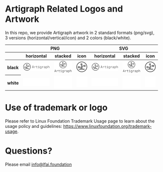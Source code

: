 # Artigraph Related Logos and Artwork 
In this repo, we provide Artigraph artwork in 2 standard formats (png/svg), 3 versions (horizontal/vertical/icon) and 2 colors (black/white). 

<table class="artigraphlogos-table">
	<thead>
		<tr>
			<th></th>
			<th colspan="3">PNG</th>
			<th colspan="3">SVG</th>
		</tr>
		<tr>
			<th></th>
			<th>horizontal</th>
			<th>stacked</th>
			<th>icon</th>
			<th>horizontal</th>
			<th>stacked</th>
			<th>icon</th>
		</tr>
	</thead>	
    <tbody>
		<tr>
			<th>black</th>
			<td><a href="horizontal/black/artigraph-black-horizontal.png" download><img src="horizontal/black/artigraph-black-horizontal.png" width="200"></a></td>
			<td><a href="stacked/black/artigraph-black-stacked.png" download><img src="stacked/black/artigraph-black-stacked.png" width="95"></a></td>
			<td><a href="icon/black/artigraph-black-icon.png" download><img src="icon/black/artigraph-black-icon.png" width="75"></a></td>
			<td><a href="horizontal/black/artigraph-black-horizontal.svg" download><img src="horizontal/black/artigraph-black-horizontal.svg" width="200"></a></td>
			<td><a href="stacked/black/artigraph-black-stacked.svg" download><img src="stacked/black/artigraph-black-stacked.svg" width="95"></a></td>
			<td><a href="icon/black/artigraph-black-icon.svg" download><img src="icon/black/artigraph-black-icon.svg" width="75"></a></td>		</tr>
		<tr>
			<th>white</th>
			<td><a href="horizontal/white/artigraph-white-horizontal.png" download><img src="horizontal/white/artigraph-white-horizontal.png" width="200"></a></td>
			<td><a href="stacked/white/artigraph-white-stacked.png" download><img src="stacked/white/artigraph-white-stacked.png" width="95"></a></td>
			<td><a href="icon/white/artigraph-white-icon.png" download><img src="icon/white/artigraph-white-icon.png" width="75"></a></td>			<td><a href="horizontal/white/artigraph-white-horizontal.svg" download><img src="horizontal/white/artigraph-white-horizontal.svg" width="200"></a></td>
			<td><a href="stacked/white/artigraph-white-stacked.svg" download><img src="stacked/white/artigraph-white-stacked.svg" width="95"></a></td>
			<td><a href="icon/white/artigraph-white-icon.scg" download><img src="icon/white/artigraph-white-icon.svg" width="75"></a></td>		</tr>
	</tbody>	
</table>

# Use of trademark or logo 
Please refer to Linux Foundation Trademark Usage page to learn about the usage policy and guidelines: https://www.linuxfoundation.org/trademark-usage. 

# Questions? 
Please email info@lfai.foundation

